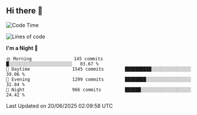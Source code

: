 ## Hi there 👋

<!--
**Wangmerlyn/Wangmerlyn** is a ✨ _special_ ✨ repository because its `README.md` (this file) appears on your GitHub profile.

Here are some ideas to get you started:

- 🔭 I’m currently working on ...
- 🌱 I’m currently learning ...
- 👯 I’m looking to collaborate on ...
- 🤔 I’m looking for help with ...
- 💬 Ask me about ...
- 📫 How to reach me: ...
- 😄 Pronouns: ...
- ⚡ Fun fact: ...
-->
<!--START_SECTION:waka-->
![Code Time](http://img.shields.io/badge/Code%20Time-361%20hrs%2033%20mins-blue)

![Lines of code](https://img.shields.io/badge/From%20Hello%20World%20I%27ve%20Written-16.0%20million%20lines%20of%20code-blue)

**I'm a Night 🦉** 

```text
🌞 Morning                145 commits         █░░░░░░░░░░░░░░░░░░░░░░░░   03.67 % 
🌆 Daytime                1545 commits        ██████████░░░░░░░░░░░░░░░   39.06 % 
🌃 Evening                1299 commits        ████████░░░░░░░░░░░░░░░░░   32.84 % 
🌙 Night                  966 commits         ██████░░░░░░░░░░░░░░░░░░░   24.42 % 
```



 Last Updated on 20/06/2025 02:09:58 UTC
<!--END_SECTION:waka-->
